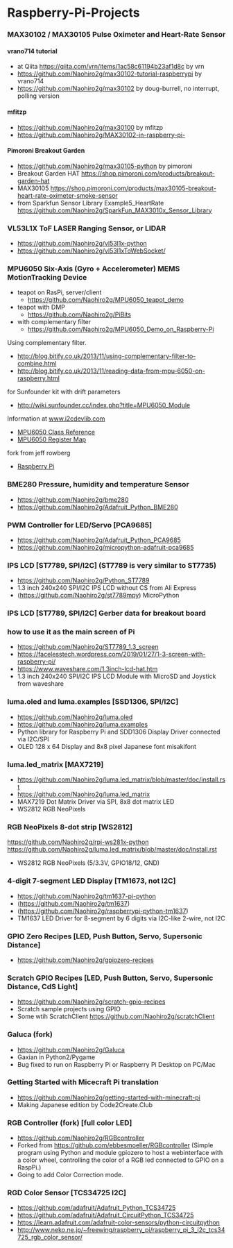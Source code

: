 # Raspberry-Pi-Projects

### MAX30102 / MAX30105 Pulse Oximeter and Heart-Rate Sensor

#### vrano714 tutorial
 - at Qiita https://qiita.com/vrn/items/1ac58c61194b23af1d8c by vrn
 - https://github.com/Naohiro2g/max30102-tutorial-raspberrypi  by vrano714
 - https://github.com/Naohiro2g/max30102  by doug-burrell, no interrupt, polling version

#### mfitzp
 - https://github.com/Naohiro2g/max30100  by mfitzp
 - https://github.com/Naohiro2g/MAX30102-in-raspberry-pi-

#### Pimoroni Breakout Garden
 - https://github.com/Naohiro2g/max30105-python by pimoroni
 - Breakout Garden HAT https://shop.pimoroni.com/products/breakout-garden-hat
 - MAX30105 https://shop.pimoroni.com/products/max30105-breakout-heart-rate-oximeter-smoke-sensor
 - from Sparkfun Sensor Library Example5_HeartRate https://github.com/Naohiro2g/SparkFun_MAX3010x_Sensor_Library


### VL53L1X ToF LASER Ranging Sensor, or LIDAR 
 - https://github.com/Naohiro2g/vl53l1x-python
 - https://github.com/Naohiro2g/vl53l1xToWebSocket/

### MPU6050 Six-Axis (Gyro + Accelerometer) MEMS MotionTracking Device
- teapot on RasPi, server/client
   - https://github.com/Naohiro2g/MPU6050_teapot_demo
- teapot with DMP
   - https://github.com/Naohiro2g/PiBits
- with complementary filter
   - https://github.com/Naohiro2g/MPU6050_Demo_on_Raspberry-Pi

Using complementary filter. 
 - http://blog.bitify.co.uk/2013/11/using-complementary-filter-to-combine.html
 - http://blog.bitify.co.uk/2013/11/reading-data-from-mpu-6050-on-raspberry.html

for Sunfounder kit with drift parameters
 - http://wiki.sunfounder.cc/index.php?title=MPU6050_Module

Information at www.i2cdevlib.com
 - [MPU6050 Class Reference](https://www.i2cdevlib.com/docs/html/class_m_p_u6050.html)
 - [MPU6050 Register Map](https://www.i2cdevlib.com/devices/mpu6050#registers)

fork from jeff rowberg
 - [Raspberry Pi](https://github.com/Naohiro2g/i2cdevlib/tree/master/RaspberryPi_bcm2835)

### BME280 Pressure, humidity and temperature Sensor

- https://github.com/Naohiro2g/bme280
- https://github.com/Naohiro2g/Adafruit_Python_BME280

### PWM Controller for LED/Servo [PCA9685]
- https://github.com/Naohiro2g/Adafruit_Python_PCA9685
- https://github.com/Naohiro2g/micropython-adafruit-pca9685

### IPS LCD [ST7789, SPI/I2C] (ST7789 is very similar to ST7735)
- https://github.com/Naohiro2g/Python_ST7789
- 1.3 inch 240x240 SPI/I2C IPS LCD without CS from Ali Express
- (https://github.com/Naohiro2g/st7789mpy) MicroPython

### IPS LCD [ST7789, SPI/I2C] Gerber data for breakout board
### how to use it as the main screen of Pi
- https://github.com/Naohiro2g/ST7789_1.3_screen
- https://facelesstech.wordpress.com/2019/01/27/1-3-screen-with-raspberry-pi/
- https://www.waveshare.com/1.3inch-lcd-hat.htm
- 1.3 inch 240x240 SPI/I2C IPS LCD Module with MicroSD and Joystick from waveshare

### luma.oled and luma.examples [SSD1306, SPI/I2C]
- https://github.com/Naohiro2g/luma.oled
- https://github.com/Naohiro2g/luma.examples
- Python library for Raspberry Pi and SDD1306 Display Driver connected via I2C/SPI
- OLED 128 x 64 Display and 8x8 pixel Japanese font misakifont

### luma.led_matrix [MAX7219]
 - https://github.com/Naohiro2g/luma.led_matrix/blob/master/doc/install.rst
 - https://github.com/Naohiro2g/luma.led_matrix
 - MAX7219 Dot Matrix Driver via SPI, 8x8 dot matrix LED
 - WS2812 RGB NeoPixels
 
### RGB NeoPixels 8-dot strip [WS2812]
https://github.com/Naohiro2g/rpi-ws281x-python
https://github.com/Naohiro2g/luma.led_matrix/blob/master/doc/install.rst
 - WS2812 RGB NeoPixels (5/3.3V, GPIO18/12, GND)

### 4-digit 7-segment LED Display [TM1673, not I2C]
- https://github.com/Naohiro2g/tm1637-pi-python
- (https://github.com/Naohiro2g/tm1637)
- (https://github.com/Naohiro2g/raspberrypi-python-tm1637)
- TM1637 LED Driver for 8-segment by 6 digits via I2C-like 2-wire, not I2C

### GPIO Zero Recipes [LED, Push Button, Servo, Supersonic Distance]
- https://github.com/Naohiro2g/gpiozero-recipes

### Scratch GPIO Recipes [LED, Push Button, Servo, Supersonic Distance, CdS Light]
- https://github.com/Naohiro2g/scratch-gpio-recipes
- Scratch sample projects using GPIO
- Some wtih ScratchClient https://github.com/Naohiro2g/scratchClient

### Galuca (fork)
- https://github.com/Naohiro2g/Galuca
- Gaxian in Python2/Pygame
- Bug fixed to run on Raspberry Pi or Raspberry Pi Desktop on PC/Mac

### Getting Started with Micecraft Pi translation
- https://github.com/Naohiro2g/getting-started-with-minecraft-pi
- Making Japanese edition by Code2Create.Club

### RGB Controller (fork) [full color LED]
- https://github.com/Naohiro2g/RGBcontroller
- Forked from https://github.com/ebbesmoeller/RGBcontroller (Simple program using Python and module gpiozero to host a webinterface with a color wheel, controlling the color of a RGB led connected to GPIO on a RaspPi.)
- Going to add Color Correction mode.

### RGD Color Sensor [TCS34725 I2C]
- https://github.com/adafruit/Adafruit_Python_TCS34725
- https://github.com/adafruit/Adafruit_CircuitPython_TCS34725
- https://learn.adafruit.com/adafruit-color-sensors/python-circuitpython
- http://www.neko.ne.jp/~freewing/raspberry_pi/raspberry_pi_3_i2c_tcs34725_rgb_color_sensor/


